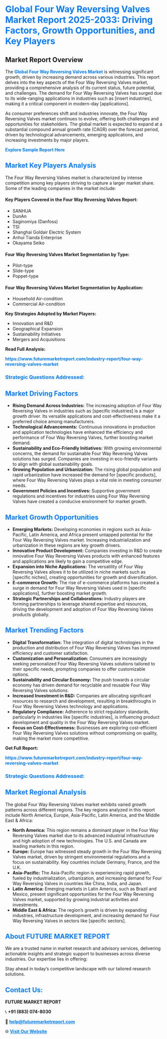 <h1 style="color: #007BFF;">Global Four Way Reversing Valves Market Report 2025-2033: Driving Factors, Growth Opportunities, and Key Players</h1>

<section id="overview">
<h2>Market Report Overview</h2>
<p>The <a href="https://www.futuremarketreport.com/industry-report/four-way-reversing-valves-market" style="color: #007BFF; text-decoration: none;"><strong>Global Four Way Reversing Valves Market</strong></a> is witnessing significant growth, driven by increasing demand across various industries. This report delves into the key aspects of the Four Way Reversing Valves market, providing a comprehensive analysis of its current status, future potential, and challenges. The demand for Four Way Reversing Valves has surged due to its wide-ranging applications in industries such as [insert industries], making it a critical component in modern-day [applications].</p>
<p>As consumer preferences shift and industries innovate, the Four Way Reversing Valves market continues to evolve, offering both challenges and opportunities for stakeholders. The global market is expected to expand at a substantial compound annual growth rate (CAGR) over the forecast period, driven by technological advancements, emerging applications, and increasing investments by major players.</p>
</section>

<section id="overview">
<p><a href="https://www.futuremarketreport.com/request-sample/reportId=92936" style="color: #007BFF; text-decoration: none;"><strong>Explore Sample Report Here</strong></a></p>
</section>

<section id="key-players">
<h2 style="color: #007BFF;">Market Key Players Analysis</h2>
<p>The Four Way Reversing Valves market is characterized by intense competition among key players striving to capture a larger market share. Some of the leading companies in the market include:</p>
<h4>Key Players Covered in the Four Way Reversing Valves Report:</h4>
<ul><li>SANHUA</li><li>DunAn</li><li>Saginomiya (Danfoss)</li><li>TSI</li><li>Shanghai Goldair Electric System</li><li>Anhui Tianda Enterprise</li><li>Okayama Seiko</li></ul>
<h4>Four Way Reversing Valves Market Segmentation by Type:</h4>
<ul><li>Pilot-type</li><li>Slide-type</li><li>Poppet-type</li></ul>

<h4>Four Way Reversing Valves Market Segmentation by Application:</h4>
<ul><li>Household Air-condition</li><li>Commercial Air-condition</li></ul>
<p><strong>Key Strategies Adopted by Market Players:</strong></p>
<ul>
<li>Innovation and R&D</li>
<li>Geographical Expansion</li>
<li>Sustainability Initiatives</li>
<li>Mergers and Acquisitions</li>
</ul>
</section>

<section>
<p><strong>Read Full Analysis: </strong></p><a href="https://www.futuremarketreport.com/industry-report/four-way-reversing-valves-market" style="color: #007BFF; text-decoration: none;"><strong>https://www.futuremarketreport.com/industry-report/four-way-reversing-valves-market</strong></a>
<h3 style="color: #007BFF;">Strategic Questions Addressed:</h3>
</section>

<section id="driving-factors">
<h2 style="color: #007BFF;">Market Driving Factors</h2>
<ul>
<li><strong>Rising Demand Across Industries:</strong> The increasing adoption of Four Way Reversing Valves in industries such as [specific industries] is a major growth driver. Its versatile applications and cost-effectiveness make it a preferred choice among manufacturers.</li>
<li><strong>Technological Advancements:</strong> Continuous innovations in production and application technologies have enhanced the efficiency and performance of Four Way Reversing Valves, further boosting market demand.</li>
<li><strong>Sustainability and Eco-Friendly Initiatives:</strong> With growing environmental concerns, the demand for sustainable Four Way Reversing Valves solutions has surged. Companies are investing in eco-friendly variants to align with global sustainability goals.</li>
<li><strong>Growing Population and Urbanization:</strong> The rising global population and rapid urbanization have increased the demand for [specific products], where Four Way Reversing Valves plays a vital role in meeting consumer needs.</li>
<li><strong>Government Policies and Incentives:</strong> Supportive government regulations and incentives for industries using Four Way Reversing Valves have created a conducive environment for market growth.</li>
</ul>
</section>

<section id="growth-opportunities">
<h2 style="color: #007BFF;">Market Growth Opportunities</h2>
<ul>
<li><strong>Emerging Markets:</strong> Developing economies in regions such as Asia-Pacific, Latin America, and Africa present untapped potential for the Four Way Reversing Valves market. Increasing industrialization and urbanization in these regions are key growth drivers.</li>
<li><strong>Innovative Product Development:</strong> Companies investing in R&D to create innovative Four Way Reversing Valves products with enhanced features and applications are likely to gain a competitive edge.</li>
<li><strong>Expansion into Niche Applications:</strong> The versatility of Four Way Reversing Valves allows it to be utilized in niche markets such as [specific niches], creating opportunities for growth and diversification.</li>
<li><strong>E-commerce Growth:</strong> The rise of e-commerce platforms has created a surge in demand for Four Way Reversing Valves used in [specific applications], further boosting market growth.</li>
<li><strong>Strategic Partnerships and Collaborations:</strong> Industry players are forming partnerships to leverage shared expertise and resources, driving the development and adoption of Four Way Reversing Valves products globally.</li>
</ul>
</section>

<section id="trending-factors">
<h2 style="color: #007BFF;">Market Trending Factors</h2>
<ul>
<li><strong>Digital Transformation:</strong> The integration of digital technologies in the production and distribution of Four Way Reversing Valves has improved efficiency and customer satisfaction.</li>
<li><strong>Customization and Personalization:</strong> Consumers are increasingly seeking personalized Four Way Reversing Valves solutions tailored to their specific needs, prompting companies to offer customizable options.</li>
<li><strong>Sustainability and Circular Economy:</strong> The push towards a circular economy has driven demand for recyclable and reusable Four Way Reversing Valves solutions.</li>
<li><strong>Increased Investment in R&D:</strong> Companies are allocating significant resources to research and development, resulting in breakthroughs in Four Way Reversing Valves technology and applications.</li>
<li><strong>Regulatory Compliance:</strong> Adherence to strict regulatory standards, particularly in industries like [specific industries], is influencing product development and quality in the Four Way Reversing Valves market.</li>
<li><strong>Focus on Cost-Effectiveness:</strong> Businesses are exploring cost-efficient Four Way Reversing Valves solutions without compromising on quality, making the market more competitive.</li>
</ul>
</section>

<section>
<p><strong>Get Full Report: </strong></p><a href="https://www.futuremarketreport.com/industry-report/four-way-reversing-valves-market" style="color: #007BFF; text-decoration: none;"><strong>https://www.futuremarketreport.com/industry-report/four-way-reversing-valves-market</strong></a>
<h3 style="color: #007BFF;">Strategic Questions Addressed:</h3>
</section>


<section id="regional-analysis">
<h2 style="color: #007BFF;">Market Regional Analysis</h2>
<p>The global Four Way Reversing Valves market exhibits varied growth patterns across different regions. The key regions analyzed in this report include North America, Europe, Asia-Pacific, Latin America, and the Middle East & Africa:</p>
<ul>
<li><strong>North America:</strong> This region remains a dominant player in the Four Way Reversing Valves market due to its advanced industrial infrastructure and high adoption of new technologies. The U.S. and Canada are leading markets in this region.</li>
<li><strong>Europe:</strong> Europe has witnessed steady growth in the Four Way Reversing Valves market, driven by stringent environmental regulations and a focus on sustainability. Key countries include Germany, France, and the U.K.</li>
<li><strong>Asia-Pacific:</strong> The Asia-Pacific region is experiencing rapid growth, fueled by industrialization, urbanization, and increasing demand for Four Way Reversing Valves in countries like China, India, and Japan.</li>
<li><strong>Latin America:</strong> Emerging markets in Latin America, such as Brazil and Mexico, present significant opportunities for the Four Way Reversing Valves market, supported by growing industrial activities and investments.</li>
<li><strong>Middle East & Africa:</strong> The region’s growth is driven by expanding industries, infrastructure development, and increasing demand for Four Way Reversing Valves in sectors like [specific sectors].</li>
</ul>
</section>

<footer>
<h2 style="color: #007BFF;">About FUTURE MARKET REPORT</h2>
<p>We are a trusted name in market research and advisory services, delivering actionable insights and strategic support to businesses across diverse industries. Our expertise lies in offering:</p>

<p>Stay ahead in today’s competitive landscape with our tailored research solutions.</p>

<h2 style="color: #007BFF;">Contact Us:</h2>
<p><strong>FUTURE MARKET REPORT</strong></p>
<p>📞 <strong>+91 (883) 074-8030</strong></p>
<p>📧 <strong><a href="mailto:help@futuremarketreport.com" style="color: #007BFF;">help@futuremarketreport.com</a></strong></p>
<p>🌐 <strong><a href="https://www.futuremarketreport.com/" style="color: #007BFF;">Visit Our Website</a></strong></p>
</footer>